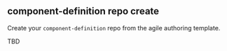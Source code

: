 ## component-definition repo create

Create your `component-definition` repo from the agile authoring template.

TBD